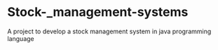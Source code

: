 # Stock-_management-systems
A project to develop a stock management system in java programming language
